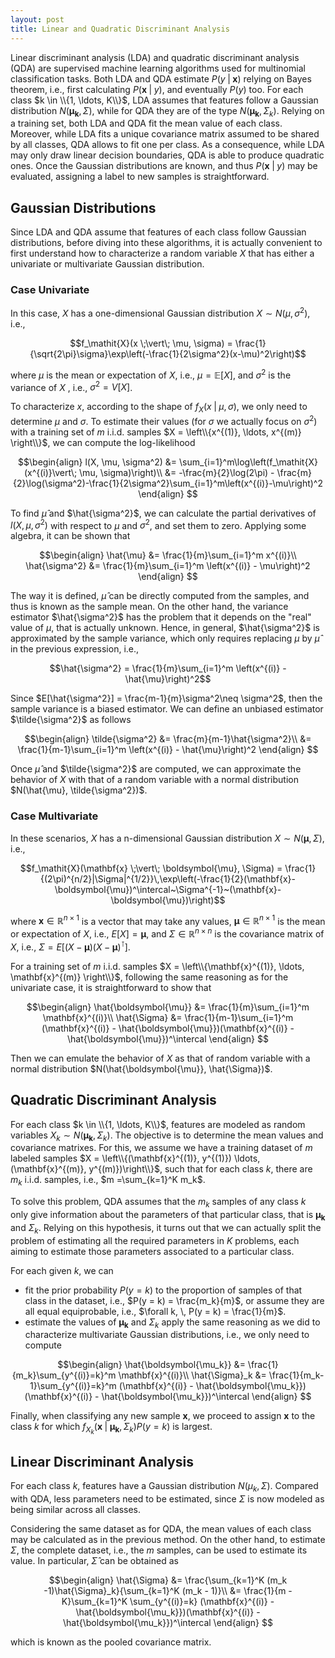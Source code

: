 ```yaml
---
layout: post
title: Linear and Quadratic Discriminant Analysis 
---
```


Linear discriminant analysis (LDA) and quadratic discriminant analysis (QDA) are supervised machine learning algorithms used for multinomial classification tasks.  Both LDA and QDA estimate $P(y \;\vert\;\mathbf{x})$ relying on Bayes theorem, i.e., first calculating $P(\mathbf{x} \;\vert\; y)$, and  eventually $P(y)$ too. For each class $k \in \\{1, \ldots, K\\}$, LDA assumes that features follow a Gaussian distribution $N(\boldsymbol{\mu_k}, \Sigma)$, while for QDA they are of the type $N(\boldsymbol{\mu_k}, \Sigma_k)$. Relying on a training set, both LDA and QDA fit the mean value of each class. Moreover, while LDA fits a unique covariance matrix assumed to be shared by all classes, QDA  allows to fit one per class. As a consequence, while LDA may only draw linear decision boundaries, QDA is able to produce quadratic ones. Once the Gaussian distributions are known, and thus $P(\mathbf{x} \;\vert\; y)$ may be evaluated, assigning a label to new samples is straightforward.

## Gaussian Distributions

Since LDA and QDA assume that features of each class follow Gaussian distributions, before diving into these algorithms, it is actually convenient to first understand how to characterize a random variable $\mathit{X}$ that has either a univariate or multivariate Gaussian distribution.

###  Case Univariate

In this case, $\mathit{X}$ has a one-dimensional Gaussian distribution $\mathit{X} \sim N(\mu, \sigma^2)$, i.e.,

$$f_\mathit{X}(x \;\vert\; \mu, \sigma) = \frac{1}{\sqrt{2\pi}\sigma}\exp\left(-\frac{1}{2\sigma^2}(x-\mu)^2\right)$$

where $\mu$ is the mean or expectation of $\mathit{X}$, i.e., $\mu = \mathbb{E}[\mathit{X}]$, and $\sigma^2$ is the variance of $\mathit{X}$ , i.e., $\sigma^2 =V[\mathit{X}]$.

To characterize $\mathit{x}$, according to the shape of $f_\mathit{X}(x \;\vert\; \mu, \sigma)$, we only need to determine $\mu$ and $\sigma$. To estimate their values (for $\sigma$ we actually focus on $\sigma^2$) with a training set of $m$ i.i.d. samples $X = \left\\{x^{(1)},  \ldots, x^{(m)} \right\\}$, we can compute the log-likelihood 


$$\begin{align}
l(X, \mu, \sigma^2) &= \sum_{i=1}^m\log\left(f_\mathit{X} (x^{(i)}\vert\; \mu, \sigma)\right)\\
&= -\frac{m}{2}\log(2\pi) - \frac{m}{2}\log(\sigma^2)-\frac{1}{2\sigma^2}\sum_{i=1}^m\left(x^{(i)}-\mu\right)^2
\end{align}
$$

To find $\hat{\mu}$ and $\hat{\sigma^2}$, we can calculate the partial derivatives of $l(X, \mu, \sigma^2)$ with respect to $\mu$ and $\sigma^2$, and set them to zero. Applying some algebra, it can be shown that

$$\begin{align}
\hat{\mu} &= \frac{1}{m}\sum_{i=1}^m x^{(i)}\\
\hat{\sigma^2} &= \frac{1}{m}\sum_{i=1}^m \left(x^{(i)} - \mu\right)^2
\end{align}
$$

The way it is defined, $\hat{\mu}$ can be directly computed from the samples, and thus is known as the sample mean. On the other hand, the variance estimator $\hat{\sigma^2}$ has the problem that it depends on the "real" value of $\mu$, that is actually unknown. Hence, in general, $\hat{\sigma^2}$ is approximated by the sample variance, which only requires replacing $\mu$ by $\hat{\mu}$ in the previous expression, i.e.,

$$\hat{\sigma^2} = \frac{1}{m}\sum_{i=1}^m \left(x^{(i)} - \hat{\mu}\right)^2$$

Since $E[\hat{\sigma^2}] = \frac{m-1}{m}\sigma^2\neq \sigma^2$,
then the sample variance is a biased estimator. We can define an unbiased estimator $\tilde{\sigma^2}$ as follows

$$\begin{align}
\tilde{\sigma^2} &= \frac{m}{m-1}\hat{\sigma^2}\\
&= \frac{1}{m-1}\sum_{i=1}^m \left(x^{(i)} - \hat{\mu}\right)^2
\end{align}
$$

Once $\hat{\mu}$ and $\tilde{\sigma^2}$ are computed, we can approximate the behavior of $\mathit{X}$ with that of a random variable with a normal distribution $N(\hat{\mu}, \tilde{\sigma^2})$.

###  Case Multivariate

In these scenarios, $\mathit{X}$ has a n-dimensional Gaussian distribution $\mathit{X} \sim N(\boldsymbol{\mu}, \Sigma)$, i.e.,

$$f_\mathit{X}(\mathbf{x} \;\vert\; \boldsymbol{\mu}, \Sigma) = \frac{1}{(2\pi)^{n/2}|\Sigma|^{1/2}}\,\exp\left(-\frac{1}{2}(\mathbf{x}-\boldsymbol{\mu})^\intercal~\Sigma^{-1}~(\mathbf{x}-\boldsymbol{\mu})\right)$$

where $\mathbf{x} \in \mathbb{R}^{n\times1}$ is a vector that may take any values, $\boldsymbol{\mu} \in \mathbb{R}^{n\times1}$ is the mean or expectation of $\mathit{X}$, i.e., $E[\mathit{X}]=\boldsymbol{\mu}$, and $\Sigma \in \mathbb{R}^{n \times n}$ is the covariance matrix of $\mathit{X}$, i.e., $\Sigma = E[(\mathit{X}-\boldsymbol{\mu})(\mathit{X}-\boldsymbol{\mu})^\intercal]$.

For a training set of $m$ i.i.d. samples $X = \left\\{\mathbf{x}^{(1)},  \ldots, \mathbf{x}^{(m)} \right\\}$, following the same reasoning as for the univariate case, it is straightforward to show that

$$\begin{align}
\hat{\boldsymbol{\mu}} &= \frac{1}{m}\sum_{i=1}^m \mathbf{x}^{(i)}\\
\hat{\Sigma} &= \frac{1}{m-1}\sum_{i=1}^m (\mathbf{x}^{(i)} - \hat{\boldsymbol{\mu}})(\mathbf{x}^{(i)} - \hat{\boldsymbol{\mu}})^\intercal
\end{align}
$$

Then we can emulate the behavior of $\mathit{X}$ as that of random variable with a normal distribution $N(\hat{\boldsymbol{\mu}}, \hat{\Sigma})$.

## Quadratic Discriminant Analysis

For each class $k \in \\{1, \ldots, K\\}$, features are modeled as random variables $\mathit{X_k} \sim N(\boldsymbol{\mu_k}, \Sigma_k)$. The objective is to determine the mean values and covariance matrixes. For this, we assume we have a training dataset of $m$ labeled samples $X = \left\\{(\mathbf{x}^{(1)}, y^{(1)}) \ldots, (\mathbf{x}^{(m)}, y^{(m)})\right\\}$, such that for each class $k$, there are $m_k$ i.i.d. samples, i.e., $m =\sum_{k=1}^K m_k$.

To solve this problem, QDA assumes that the $m_k$ samples of any class $k$ only give information about the parameters of that particular class, that is $\boldsymbol{\mu_k}$ and $\Sigma_k$. Relying on this hypothesis, it turns out that we can actually split the problem of estimating all the required parameters in $K$ problems, each aiming to estimate those parameters associated to a particular class. 

For each given $k$, we can 

- fit the prior probability $P(y=k)$ to the proportion of samples of that class in the dataset, i.e., $P(y = k) = \frac{m_k}{m}$, or assume they are all equal equiprobable, i.e., $\forall k, \, P(y = k) = \frac{1}{m}$.
- estimate the values of $\boldsymbol{\mu_k}$ and $\Sigma_k$ apply the same reasoning as we did to characterize multivariate Gaussian distributions, i.e., we only need to compute

$$\begin{align}
\hat{\boldsymbol{\mu_k}} &= \frac{1}{m_k}\sum_{y^{(i)}=k}^m \mathbf{x}^{(i)}\\
\hat{\Sigma}_k &= \frac{1}{m_k-1}\sum_{y^{(i)}=k}^m (\mathbf{x}^{(i)} - \hat{\boldsymbol{\mu_k}})(\mathbf{x}^{(i)} - \hat{\boldsymbol{\mu_k}})^\intercal
\end{align}
$$

Finally, when classifying any new sample $\mathbf{x}$, we proceed to assign $\mathbf{x}$ to the class $k$ for which $f_{\mathit{X_k}}(\mathbf{x} \;\vert\; \boldsymbol{\mu_k}, \Sigma_k)P(y=k)$ is largest.

## Linear Discriminant Analysis

For each class $k$, features have a Gaussian distribution $N(\mu_k, \Sigma)$. Compared with QDA, less parameters need to be estimated, since $\Sigma$ is now modeled as being similar across all classes.

 Considering the same dataset as for QDA, the mean values of each class may be calculated as in the previous method. On the other hand, to estimate $\Sigma$,  the complete dataset, i.e., the $m$ samples, can be used to estimate its value. In particular, $\hat{\Sigma}$ can be obtained as 
   
$$\begin{align}
\hat{\Sigma} &=  \frac{\sum_{k=1}^K (m_k -1)\hat{\Sigma}_k}{\sum_{k=1}^K (m_k - 1)}\\
&=  \frac{1}{m - K}\sum_{k=1}^K \sum_{y^{(i)}=k} (\mathbf{x}^{(i)} - \hat{\boldsymbol{\mu_k}})(\mathbf{x}^{(i)} - \hat{\boldsymbol{\mu_k}})^\intercal
\end{align}
$$

which is known as the pooled covariance matrix.